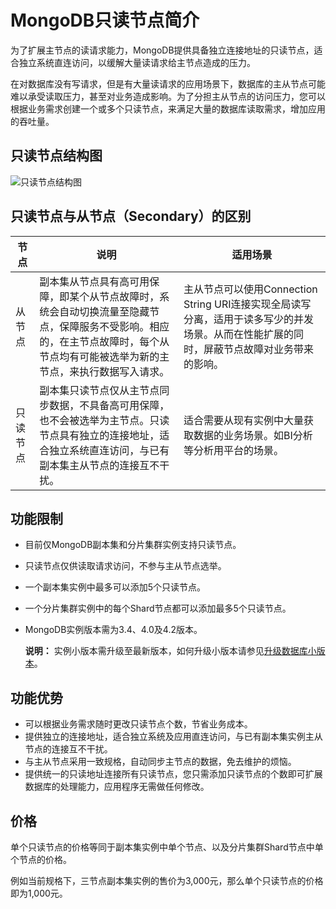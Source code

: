 # MongoDB只读节点简介

为了扩展主节点的读请求能力，MongoDB提供具备独立连接地址的只读节点，适合独立系统直连访问，以缓解大量读请求给主节点造成的压力。

在对数据库没有写请求，但是有大量读请求的应用场景下，数据库的主从节点可能难以承受读取压力，甚至对业务造成影响。为了分担主从节点的访问压力，您可以根据业务需求创建一个或多个只读节点，来满足大量的数据库读取需求，增加应用的吞吐量。

## 只读节点结构图

![只读节点结构图](https://static-aliyun-doc.oss-accelerate.aliyuncs.com/assets/img/zh-CN/9394087951/p94806.png)

## 只读节点与从节点（Secondary）的区别

|节点|说明|适用场景|
|--|--|----|
|从节点|副本集从节点具有高可用保障，即某个从节点故障时，系统会自动切换流量至隐藏节点，保障服务不受影响。相应的，在主节点故障时，每个从节点均有可能被选举为新的主节点，来执行数据写入请求。|主从节点可以使用Connection String URI连接实现全局读写分离，适用于读多写少的并发场景。从而在性能扩展的同时，屏蔽节点故障对业务带来的影响。|
|只读节点|副本集只读节点仅从主节点同步数据，不具备高可用保障，也不会被选举为主节点。只读节点具有独立的连接地址，适合独立系统直连访问，与已有副本集主从节点的连接互不干扰。|适合需要从现有实例中大量获取数据的业务场景。如BI分析等分析用平台的场景。|

## 功能限制

-   目前仅MongoDB副本集和分片集群实例支持只读节点。
-   只读节点仅供读取请求访问，不参与主从节点选举。
-   一个副本集实例中最多可以添加5个只读节点。
-   一个分片集群实例中的每个Shard节点都可以添加最多5个只读节点。
-   MongoDB实例版本需为3.4、4.0及4.2版本。

    **说明：** 实例小版本需升级至最新版本，如何升级小版本请参见[升级数据库小版本](~~90666~~)。


## 功能优势

-   可以根据业务需求随时更改只读节点个数，节省业务成本。
-   提供独立的连接地址，适合独立系统及应用直连访问，与已有副本集实例主从节点的连接互不干扰。
-   与主从节点采用一致规格，自动同步主节点的数据，免去维护的烦恼。
-   提供统一的只读地址连接所有只读节点，您只需添加只读节点的个数即可扩展数据库的处理能力，应用程序无需做任何修改。

## 价格

单个只读节点的价格等同于副本集实例中单个节点、以及分片集群Shard节点中单个节点的价格。

例如当前规格下，三节点副本集实例的售价为3,000元，那么单个只读节点的价格即为1,000元。

